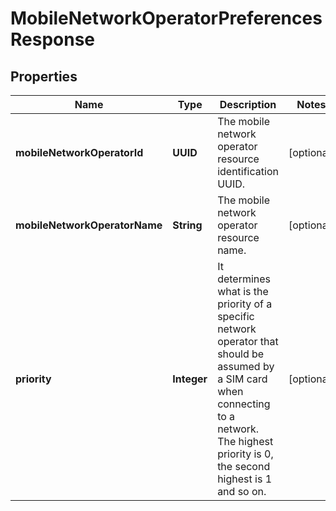 

# MobileNetworkOperatorPreferencesResponse



## Properties

| Name | Type | Description | Notes |
|------------ | ------------- | ------------- | -------------|
|**mobileNetworkOperatorId** | **UUID** | The mobile network operator resource identification UUID. |  [optional] |
|**mobileNetworkOperatorName** | **String** | The mobile network operator resource name. |  [optional] |
|**priority** | **Integer** | It determines what is the priority of a specific network operator that should be assumed by a SIM card when connecting to a network. The highest priority is 0, the second highest is 1 and so on. |  [optional] |



